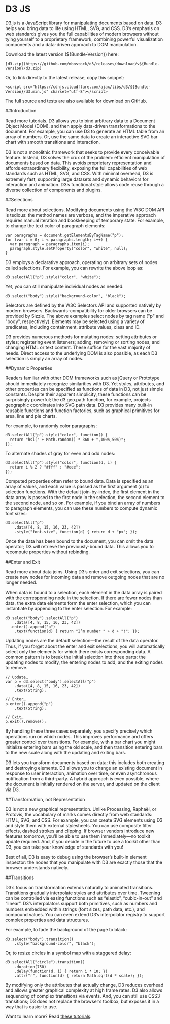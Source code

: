 # D3 JS

D3.js is a JavaScript library for manipulating documents based on data. D3 helps you bring data to life using HTML, SVG, and CSS. D3’s emphasis on web standards gives you the full capabilities of modern browsers without tying yourself to a proprietary framework, combining powerful visualization components and a data-driven approach to DOM manipulation.

Download the latest version (${Bundle-Version}) here:

	[d3.zip](https://github.com/mbostock/d3/releases/download/v${Bundle-Version}/d3.zip)

Or, to link directly to the latest release, copy this snippet:

	<script src="https://cdnjs.cloudflare.com/ajax/libs/d3/${Bundle-Version}/d3.min.js" charset="utf-8"></script>
	
The full source and tests are also available for download on GitHub.

##Introduction

Read more tutorials.
D3 allows you to bind arbitrary data to a Document Object Model (DOM), and then apply data-driven transformations to the document. For example, you can use D3 to generate an HTML table from an array of numbers. Or, use the same data to create an interactive SVG bar chart with smooth transitions and interaction.

D3 is not a monolithic framework that seeks to provide every conceivable feature. Instead, D3 solves the crux of the problem: efficient manipulation of documents based on data. This avoids proprietary representation and affords extraordinary flexibility, exposing the full capabilities of web standards such as HTML, SVG, and CSS. With minimal overhead, D3 is extremely fast, supporting large datasets and dynamic behaviors for interaction and animation. D3’s functional style allows code reuse through a diverse collection of components and plugins.

##Selections

Read more about selections.
Modifying documents using the W3C DOM API is tedious: the method names are verbose, and the imperative approach requires manual iteration and bookkeeping of temporary state. For example, to change the text color of paragraph elements:

	var paragraphs = document.getElementsByTagName("p");
	for (var i = 0; i < paragraphs.length; i++) {
	  var paragraph = paragraphs.item(i);
	  paragraph.style.setProperty("color", "white", null);
	}

D3 employs a declarative approach, operating on arbitrary sets of nodes called selections. For example, you can rewrite the above loop as:

	d3.selectAll("p").style("color", "white");

Yet, you can still manipulate individual nodes as needed:

	d3.select("body").style("background-color", "black");
	
Selectors are defined by the W3C Selectors API and supported natively by modern browsers. Backwards-compatibility for older browsers can be provided by Sizzle. The above examples select nodes by tag name ("p" and "body", respectively). Elements may be selected using a variety of predicates, including containment, attribute values, class and ID.

D3 provides numerous methods for mutating nodes: setting attributes or styles; registering event listeners; adding, removing or sorting nodes; and changing HTML or text content. These suffice for the vast majority of needs. Direct access to the underlying DOM is also possible, as each D3 selection is simply an array of nodes.

##Dynamic Properties

Readers familiar with other DOM frameworks such as jQuery or Prototype should immediately recognize similarities with D3. Yet styles, attributes, and other properties can be specified as functions of data in D3, not just simple constants. Despite their apparent simplicity, these functions can be surprisingly powerful; the d3.geo.path function, for example, projects geographic coordinates into SVG path data. D3 provides many built-in reusable functions and function factories, such as graphical primitives for area, line and pie charts.

For example, to randomly color paragraphs:

	d3.selectAll("p").style("color", function() {
	  return "hsl(" + Math.random() * 360 + ",100%,50%)";
	});

To alternate shades of gray for even and odd nodes:

	d3.selectAll("p").style("color", function(d, i) {
	  return i % 2 ? "#fff" : "#eee";
	});

Computed properties often refer to bound data. Data is specified as an array of values, and each value is passed as the first argument (d) to selection functions. With the default join-by-index, the first element in the data array is passed to the first node in the selection, the second element to the second node, and so on. For example, if you bind an array of numbers to paragraph elements, you can use these numbers to compute dynamic font sizes:

	d3.selectAll("p")
	    .data([4, 8, 15, 16, 23, 42])
	    .style("font-size", function(d) { return d + "px"; });

Once the data has been bound to the document, you can omit the data operator; D3 will retrieve the previously-bound data. This allows you to recompute properties without rebinding.

##Enter and Exit

Read more about data joins.
Using D3’s enter and exit selections, you can create new nodes for incoming data and remove outgoing nodes that are no longer needed.

When data is bound to a selection, each element in the data array is paired with the corresponding node in the selection. If there are fewer nodes than data, the extra data elements form the enter selection, which you can instantiate by appending to the enter selection. For example:

	d3.select("body").selectAll("p")
	    .data([4, 8, 15, 16, 23, 42])
	  .enter().append("p")
	    .text(function(d) { return "I’m number " + d + "!"; });

Updating nodes are the default selection—the result of the data operator. Thus, if you forget about the enter and exit selections, you will automatically select only the elements for which there exists corresponding data. A common pattern is to break the initial selection into three parts: the updating nodes to modify, the entering nodes to add, and the exiting nodes to remove.

	// Update…
	var p = d3.select("body").selectAll("p")
	    .data([4, 8, 15, 16, 23, 42])
	    .text(String);
	
	// Enter…
	p.enter().append("p")
	    .text(String);
	
	// Exit…
	p.exit().remove();

By handling these three cases separately, you specify precisely which operations run on which nodes. This improves performance and offers greater control over transitions. For example, with a bar chart you might initialize entering bars using the old scale, and then transition entering bars to the new scale along with the updating and exiting bars.

D3 lets you transform documents based on data; this includes both creating and destroying elements. D3 allows you to change an existing document in response to user interaction, animation over time, or even asynchronous notification from a third-party. A hybrid approach is even possible, where the document is initially rendered on the server, and updated on the client via D3.

##Transformation, not Representation

D3 is not a new graphical representation. Unlike Processing, Raphaël, or Protovis, the vocabulary of marks comes directly from web standards: HTML, SVG, and CSS. For example, you can create SVG elements using D3 and style them with external stylesheets. You can use composite filter effects, dashed strokes and clipping. If browser vendors introduce new features tomorrow, you’ll be able to use them immediately—no toolkit update required. And, if you decide in the future to use a toolkit other than D3, you can take your knowledge of standards with you!

Best of all, D3 is easy to debug using the browser’s built-in element inspector: the nodes that you manipulate with D3 are exactly those that the browser understands natively.

##Transitions

D3’s focus on transformation extends naturally to animated transitions. Transitions gradually interpolate styles and attributes over time. Tweening can be controlled via easing functions such as “elastic”, “cubic-in-out” and “linear”. D3’s interpolators support both primitives, such as numbers and numbers embedded within strings (font sizes, path data, etc.), and compound values. You can even extend D3’s interpolator registry to support complex properties and data structures.

For example, to fade the background of the page to black:

	d3.select("body").transition()
	    .style("background-color", "black");

Or, to resize circles in a symbol map with a staggered delay:

	d3.selectAll("circle").transition()
	    .duration(750)
	    .delay(function(d, i) { return i * 10; })
	    .attr("r", function(d) { return Math.sqrt(d * scale); });

By modifying only the attributes that actually change, D3 reduces overhead and allows greater graphical complexity at high frame rates. D3 also allows sequencing of complex transitions via events. And, you can still use CSS3 transitions; D3 does not replace the browser’s toolbox, but exposes it in a way that is easier to use.

Want to learn more? Read [these tutorials](https://github.com/mbostock/d3/wiki/Tutorials).
